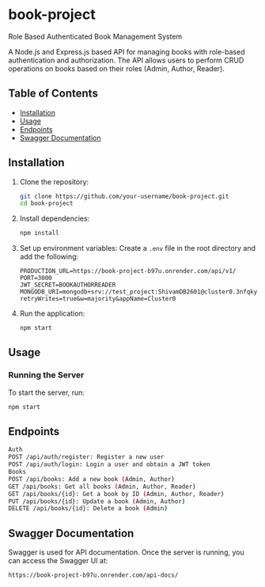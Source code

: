 # book-project
Role Based Authenticated Book Management System

A Node.js and Express.js based API for managing books with role-based authentication and authorization. The API allows users to perform CRUD operations on books based on their roles (Admin, Author, Reader).

## Table of Contents

- [Installation](#installation)
- [Usage](#usage)
- [Endpoints](#endpoints)
- [Swagger Documentation](#swagger-documentation)


## Installation

1. Clone the repository:
    ```bash
    git clone https://github.com/your-username/book-project.git
    cd book-project
    ```

2. Install dependencies:
    ```bash
    npm install
    ```

3. Set up environment variables:
    Create a `.env` file in the root directory and add the following:
    ```env
    PRODUCTION_URL=https://book-project-b97u.onrender.com/api/v1/
    PORT=3000
    JWT_SECRET=BOOKAUTHORREADER
    MONGODB_URI=mongodb+srv://test_project:ShivamDB2601@cluster0.3nfqkym.mongodb.net/books?retryWrites=true&w=majority&appName=Cluster0

    ```

4. Run the application:
    ```bash
    npm start
    ```

## Usage

### Running the Server

To start the server, run:
```bash
npm start
```

## Endpoints
```bash
Auth
POST /api/auth/register: Register a new user
POST /api/auth/login: Login a user and obtain a JWT token
Books
POST /api/books: Add a new book (Admin, Author)
GET /api/books: Get all books (Admin, Author, Reader)
GET /api/books/{id}: Get a book by ID (Admin, Author, Reader)
PUT /api/books/{id}: Update a book (Admin, Author)
DELETE /api/books/{id}: Delete a book (Admin)
```

## Swagger Documentation

Swagger is used for API documentation. Once the server is running, you can access the Swagger UI at:
```bash
https://book-project-b97u.onrender.com/api-docs/
```

